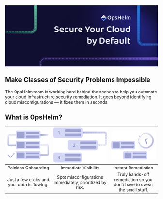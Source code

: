![OpsHelm Banner - Secure Your Cloud by Default](https://github.com/OpsHelmInc/.github/blob/main/profile/opshelm-github-hero-banner.png)


## Make Classes of Security Problems Impossible

The OpsHelm team is working hard behind the scenes to help you automate your cloud infrastructure security remediation. It goes beyond identifying cloud misconfigurations — it fixes them in seconds.

## What is OpsHelm?
|![opshelm onboarding graphic](https://github.com/OpsHelmInc/.github/blob/main/profile/onboarding.svg)|![opshelm visibility graphic](https://github.com/OpsHelmInc/.github/blob/main/profile/visibility.svg)|![opshelm remediation graphic](https://github.com/OpsHelmInc/.github/blob/main/profile/remediation.svg)|
|:-:|:-:|:-:|
|Painless Onboarding|Immediate Visibility|Instant Remediation|
|Just a few clicks and your data is flowing.|Spot misconfigurations immediately, prioritized by risk.|Truly hands-off remediation so you don’t have to sweat the small stuff.|
